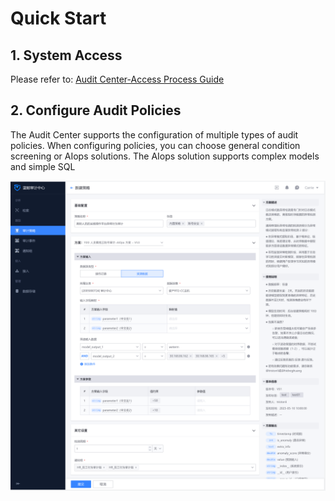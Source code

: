 # Quick Start

## 1. System Access

Please refer to: [Audit Center-Access Process Guide](https://doc.weixin.qq.com/doc/w3_AQ8AaQYGAC49Jtxm6sTSByh0z9SvU?scode=AJEAIQdfAAovv4IAVNAIkASgZ9ACc "Audit Center-Access Process Guide")

## 2. Configure Audit Policies

The Audit Center supports the configuration of multiple types of audit policies. When configuring policies, you can choose general condition screening or AIops solutions. The AIops solution supports complex models and simple SQL

![alt text](image.png)